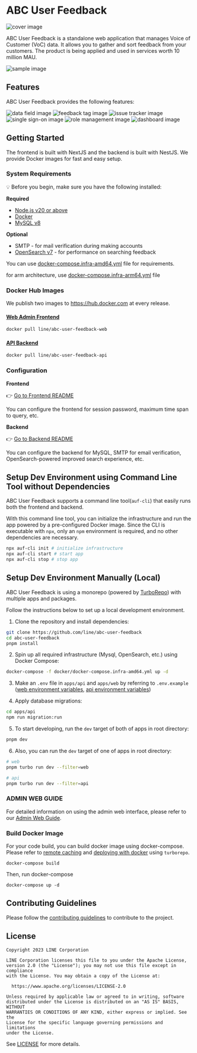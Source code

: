 # ABC User Feedback

![cover image](./assets/cover.png)

ABC User Feedback is a standalone web application that manages Voice of Customer (VoC) data. It allows you to gather and sort feedback from your customers. The product is being applied and used in services worth 10 million MAU.

![sample image](./assets/main.png)

## Features

ABC User Feedback provides the following features:

![data field image](./assets/01-data-field.png)
![feedback tag image](./assets/02-feedback-tag.png)
![issue tracker image](./assets/03-issue-tracker.png)
![single sign-on image](./assets/04-single-signon.png)
![role management image](./assets/05-role-management.png)
![dashboard image](./assets/06-dashboard.png)

## Getting Started

The frontend is built with NextJS and the backend is built with NestJS. We provide Docker images for fast and easy setup.

### System Requirements

:bulb: Before you begin, make sure you have the following installed:

**Required**

- [Node.js v20 or above](https://nodejs.org/en/download/)
- [Docker](https://docs.docker.com/desktop/)
- [MySQL v8](https://www.mysql.com/downloads/)

**Optional**

- SMTP - for mail verification during making accounts
- [OpenSearch v7](https://opensearch.org/) - for performance on searching feedback

You can use [docker-compose.infra-amd64.yml](/docker/docker-compose.infra-amd64.yml) file for requirements.

for arm architecture, use [docker-compose.infra-arm64.yml](/docker/docker-compose.infra-arm64.yml) file

### Docker Hub Images

We publish two images to https://hub.docker.com at every release.

#### [Web Admin Frontend](https://hub.docker.com/r/line/abc-user-feedback-web)

```bash
docker pull line/abc-user-feedback-web
```

#### [API Backend](https://hub.docker.com/r/line/abc-user-feedback-api)

```bash
docker pull line/abc-user-feedback-api
```

### Configuration

**Frontend**

:point_right: [Go to Frontend README](./apps/web/README.md)

You can configure the frontend for session password, maximum time span to query, etc.

**Backend**

:point_right: [Go to Backend README](./apps/api/README.md)

You can configure the backend for MySQL, SMTP for email verification, OpenSearch-powered improved search experience, etc.

## Setup Dev Environment using Command Line Tool without Dependencies

ABC User Feedback supports a command line tool(`auf-cli`) that easily runs both the frontend and backend.

With this command line tool, you can initialize the infrastructure and run the app powered by a pre-configured Docker image. Since the CLI is executable with `npx`, only an `npm` environment is required, and no other dependencies are necessary.

```bash
npx auf-cli init # initialize infrastructure
npx auf-cli start # start app
npx auf-cli stop # stop app
```

## Setup Dev Environment Manually (Local)

ABC User Feedback is using a monorepo (powered by [TurboRepo](https://turbo.build/)) with multiple apps and packages.

Follow the instructions below to set up a local development environment.

1. Clone the repository and install dependencies:

```bash
git clone https://github.com/line/abc-user-feedback
cd abc-user-feedback
pnpm install
```

2. Spin up all required infrastructure (Mysql, OpenSearch, etc.) using Docker Compose:

```bash
docker-compose -f docker/docker-compose.infra-amd64.yml up -d
```

3. Make an `.env` file in `apps/api` and `apps/web` by referring to `.env.example` ([web environment variables](./apps/web/README.md), [api environment variables](./apps/api/README.md))

4. Apply database migrations:

```bash
cd apps/api
npm run migration:run
```

5. To start developing, run the `dev` target of both of apps in root directory:

```bash
pnpm dev
```

6. Also, you can run the `dev` target of one of apps in root directory:

```bash
# web
pnpm turbo run dev --filter=web

# api
pnpm turbo run dev --filter=api
```

### ADMIN WEB GUIDE

For detailed information on using the admin web interface, please refer to our [Admin Web Guide](./GUIDE.md).

### Build Docker Image

For your code build, you can build docker image using docker-compose. Please refer to [remote caching](https://turbo.build/repo/docs/core-concepts/remote-caching) and [deploying with docker](https://turbo.build/repo/docs/handbook/deploying-with-docker) using `turborepo`.

```
docker-compose build
```

Then, run docker-compose

```
docker-compose up -d
```

## Contributing Guidelines

Please follow the [contributing guidelines](./CONTRIBUTING.md) to contribute to the project.

## License

```
Copyright 2023 LINE Corporation

LINE Corporation licenses this file to you under the Apache License,
version 2.0 (the "License"); you may not use this file except in compliance
with the License. You may obtain a copy of the License at:

  https://www.apache.org/licenses/LICENSE-2.0

Unless required by applicable law or agreed to in writing, software
distributed under the License is distributed on an "AS IS" BASIS, WITHOUT
WARRANTIES OR CONDITIONS OF ANY KIND, either express or implied. See the
License for the specific language governing permissions and limitations
under the License.
```

See [LICENSE](./LICENSE) for more details.
